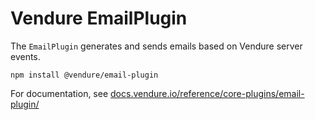 # Vendure EmailPlugin

The `EmailPlugin` generates and sends emails based on Vendure server events.

`npm install @vendure/email-plugin`

For documentation, see [docs.vendure.io/reference/core-plugins/email-plugin/](https://docs.vendure.io/reference/core-plugins/email-plugin/)
